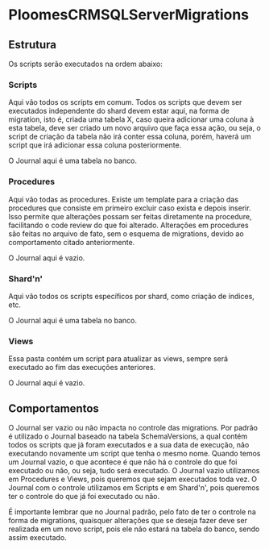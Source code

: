 # PloomesCRMSQLServerMigrations
 
## Estrutura

Os scripts serão executados na ordem abaixo:

### Scripts
Aqui vão todos os scripts em comum.
Todos os scripts que devem ser executados independente do shard devem estar aqui, na forma de migration, isto é, criada uma tabela X, caso queira adicionar uma coluna à esta tabela, deve ser criado um novo arquivo que faça essa ação, ou seja, o script de criação da tabela não irá conter essa coluna, porém, haverá um script que irá adicionar essa coluna posteriormente.

O Journal aqui é uma tabela no banco.

### Procedures
Aqui vão todas as procedures. 
Existe um template para a criação das procedures que consiste em primeiro excluir caso exista e depois inserir. Isso permite que alterações possam ser feitas diretamente na procedure, facilitando o code review do que foi alterado.
Alterações em procedures são feitas no arquivo de fato, sem o esquema de migrations, devido ao comportamento citado anteriormente.

O Journal aqui é vazio.


### Shard'n'
Aqui vão todos os scripts específicos por shard, como criação de índices, etc.

O Journal aqui é uma tabela no banco.

### Views
Essa pasta contém um script para atualizar as views, sempre será executado ao fim das execuções anteriores.

O Journal aqui é vazio.

## Comportamentos
O Journal ser vazio ou não impacta no controle das migrations. Por padrão é utilizado o Journal baseado na tabela SchemaVersions, a qual contém todos os scripts que já foram executados e a sua data de execução, não executando novamente um script que tenha o mesmo nome.
Quando temos um Journal vazio, o que acontece é que não há o controle do que foi executado ou não, ou seja, tudo será executado.
O Journal vazio utilizamos em Procedures e Views, pois queremos que sejam executados toda vez.
O Journal com o controle utilizamos em Scripts e em Shard'n', pois queremos ter o controle do que já foi executado ou não.

É importante lembrar que no Journal padrão, pelo fato de ter o controle na forma de migrations, quaisquer alterações que se deseja fazer deve ser realizada em um novo script, pois ele não estará na tabela do banco, sendo assim executado.
